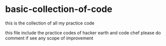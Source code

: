 # basic-collection-of-code
this is the collection of all my practice code

this file include the practice codes of hacker earth and code chef
please do comment if see any scope of improvement 
